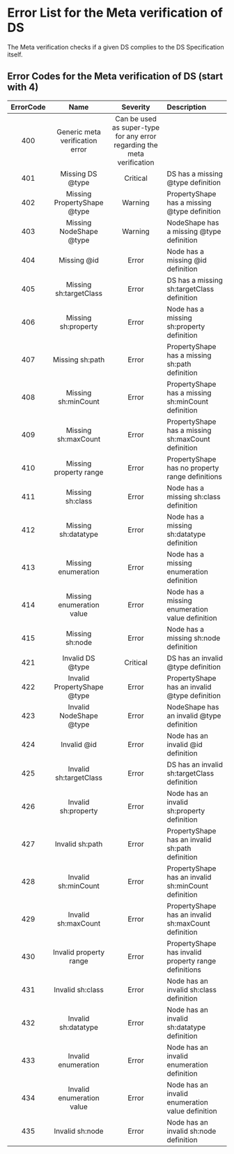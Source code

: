 # Error List for the Meta verification of DS

The Meta verification checks if a given DS complies to the DS Specification itself.

## Error Codes for the Meta verification of DS (start with 4)

| ErrorCode | Name | Severity | Description |
| :---: | :---: | :---: | :--- |
| 400 | Generic meta verification error | Can be used as super-type for any error regarding the meta verification |
| 401 | Missing DS @type | Critical | DS has a missing @type definition |
| 402 | Missing PropertyShape @type | Warning | PropertyShape has a missing @type definition |
| 403 | Missing NodeShape @type | Warning | NodeShape has a missing @type definition |
| 404 | Missing @id | Error | Node has a missing @id definition |
| 405 | Missing sh:targetClass | Error | DS has a missing sh:targetClass definition |
| 406 | Missing sh:property | Error | Node has a missing sh:property definition |
| 407 | Missing sh:path | Error | PropertyShape has a missing sh:path definition |
| 408 | Missing sh:minCount | Error | PropertyShape has a missing sh:minCount definition |
| 409 | Missing sh:maxCount | Error | PropertyShape has a missing sh:maxCount definition |
| 410 | Missing property range | Error | PropertyShape has no property range definitions |
| 411 | Missing sh:class | Error | Node has a missing sh:class definition |
| 412 | Missing sh:datatype | Error | Node has a missing sh:datatype definition |
| 413 | Missing enumeration | Error | Node has a missing enumeration definition |
| 414 | Missing enumeration value | Error | Node has a missing enumeration value definition |
| 415 | Missing sh:node | Error | Node has a missing sh:node definition |
| 421 | Invalid DS @type | Critical | DS has an invalid @type definition |
| 422 | Invalid PropertyShape @type | Error | PropertyShape has an invalid @type definition |
| 423 | Invalid NodeShape @type | Error | NodeShape has an invalid @type definition |
| 424 | Invalid @id | Error | Node has an invalid @id definition |
| 425 | Invalid sh:targetClass | Error | DS has an invalid sh:targetClass definition |
| 426 | Invalid sh:property | Error | Node has an invalid sh:property definition |
| 427 | Invalid sh:path | Error | PropertyShape has an invalid sh:path definition |
| 428 | Invalid sh:minCount | Error | PropertyShape has an invalid sh:minCount definition |
| 429 | Invalid sh:maxCount | Error | PropertyShape has an invalid sh:maxCount definition |
| 430 | Invalid property range | Error | PropertyShape has invalid property range definitions |
| 431 | Invalid sh:class | Error | Node has an invalid sh:class definition |
| 432 | Invalid sh:datatype | Error | Node has an invalid sh:datatype definition |
| 433 | Invalid enumeration | Error | Node has an invalid enumeration definition |
| 434 | Invalid enumeration value | Error | Node has an invalid enumeration value definition |
| 435 | Invalid sh:node | Error | Node has an invalid sh:node definition |
